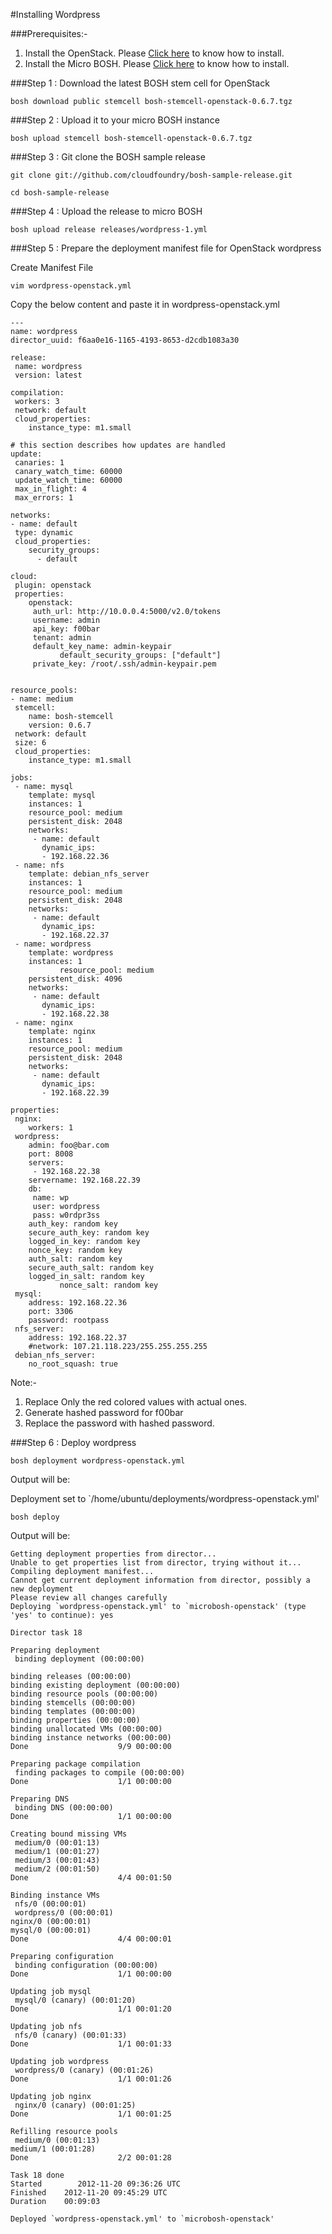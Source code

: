 #Installing Wordpress

###Prerequisites:-


  1. Install the OpenStack. Please 
<a href="https://github.com/rajdeepd/bosh-oss-docs/tree/master/bosh/documentation/install_openstack.md">Click here</a> to know how to install.</li>
  2. Install the Micro BOSH. Please
<a href="https://github.com/rajdeepd/bosh-oss-docs/tree/master/bosh/documentation/install_microbosh_openstack.md">Click here</a> to know how to install.</li>


###Step 1 : Download the latest BOSH stem cell for OpenStack

    bosh download public stemcell bosh-stemcell-openstack-0.6.7.tgz


###Step 2 : Upload it to your micro BOSH instance

    bosh upload stemcell bosh-stemcell-openstack-0.6.7.tgz

###Step 3 : Git clone the BOSH sample release

    git clone git://github.com/cloudfoundry/bosh-sample-release.git

    cd bosh-sample-release


###Step 4 : Upload the release to micro BOSH

    bosh upload release releases/wordpress-1.yml


###Step 5 : Prepare the deployment manifest file for OpenStack wordpress

Create Manifest File

    vim wordpress-openstack.yml

Copy the below content and paste it in wordpress-openstack.yml




    ---
    name: wordpress
    director_uuid: f6aa0e16-1165-4193-8653-d2cdb1083a30

    release:
     name: wordpress
     version: latest

    compilation:
     workers: 3
     network: default
     cloud_properties:
        instance_type: m1.small

    # this section describes how updates are handled
    update:
     canaries: 1
     canary_watch_time: 60000
     update_watch_time: 60000
     max_in_flight: 4
     max_errors: 1

    networks:
    - name: default
     type: dynamic
     cloud_properties:
        security_groups:
          - default

    cloud:
     plugin: openstack
     properties:
        openstack:
         auth_url: http://10.0.0.4:5000/v2.0/tokens
         username: admin
         api_key: f00bar
         tenant: admin
         default_key_name: admin-keypair
               default_security_groups: ["default"]
         private_key: /root/.ssh/admin-keypair.pem


    resource_pools:
    - name: medium
     stemcell:
        name: bosh-stemcell
        version: 0.6.7
     network: default
     size: 6
     cloud_properties:
        instance_type: m1.small

    jobs:
     - name: mysql
        template: mysql
        instances: 1
        resource_pool: medium
        persistent_disk: 2048
        networks:
         - name: default
           dynamic_ips:
           - 192.168.22.36
     - name: nfs
        template: debian_nfs_server
        instances: 1
        resource_pool: medium
        persistent_disk: 2048
        networks:
         - name: default
           dynamic_ips:
           - 192.168.22.37
     - name: wordpress
        template: wordpress
        instances: 1
               resource_pool: medium
        persistent_disk: 4096
        networks:
         - name: default
           dynamic_ips:
           - 192.168.22.38
     - name: nginx
        template: nginx
        instances: 1
        resource_pool: medium
        persistent_disk: 2048
        networks:
         - name: default
           dynamic_ips:
           - 192.168.22.39

    properties:
     nginx:
        workers: 1
     wordpress:
        admin: foo@bar.com
        port: 8008
        servers:
         - 192.168.22.38
        servername: 192.168.22.39
        db:
         name: wp
         user: wordpress
         pass: w0rdpr3ss
        auth_key: random key
        secure_auth_key: random key
        logged_in_key: random key
        nonce_key: random key
        auth_salt: random key
        secure_auth_salt: random key
        logged_in_salt: random key
               nonce_salt: random key
     mysql:
        address: 192.168.22.36
        port: 3306
        password: rootpass
     nfs_server:
        address: 192.168.22.37
        #network: 107.21.118.223/255.255.255.255
     debian_nfs_server:
        no_root_squash: true


Note:-

 1. Replace Only the red colored values with actual ones.
 2. Generate hashed password for f00bar
 3. Replace the password with hashed password.

 
###Step 6 : Deploy wordpress

    bosh deployment wordpress-openstack.yml

Output will be:

Deployment set to `/home/ubuntu/deployments/wordpress-openstack.yml'

    bosh deploy


Output will be:

    Getting deployment properties from director...
    Unable to get properties list from director, trying without it...
    Compiling deployment manifest...
    Cannot get current deployment information from director, possibly a new deployment
    Please review all changes carefully
    Deploying `wordpress-openstack.yml' to `microbosh-openstack' (type 'yes' to continue): yes

    Director task 18

    Preparing deployment
     binding deployment (00:00:00)                    
                                                
    binding releases (00:00:00)                                                                       
    binding existing deployment (00:00:00)                                                            
    binding resource pools (00:00:00)                                                                 
    binding stemcells (00:00:00)                                                                      
    binding templates (00:00:00)                                                                      
    binding properties (00:00:00)                                                                     
    binding unallocated VMs (00:00:00)                                                                
    binding instance networks (00:00:00)                                                              
    Done                    9/9 00:00:00                                                                

    Preparing package compilation
     finding packages to compile (00:00:00)                                                            
    Done                    1/1 00:00:00                                                                

    Preparing DNS
     binding DNS (00:00:00)                                                                            
    Done                    1/1 00:00:00                                                                

    Creating bound missing VMs
     medium/0 (00:01:13)                                                                               
     medium/1 (00:01:27)                                                                               
     medium/3 (00:01:43)                                                                               
     medium/2 (00:01:50)                                                                               
    Done                    4/4 00:01:50                                                                

    Binding instance VMs
     nfs/0 (00:00:01)                                                                                 
     wordpress/0 (00:00:01)                                                                            
    nginx/0 (00:00:01)                                                                                
    mysql/0 (00:00:01)                                                                                
    Done                    4/4 00:00:01                                                                

    Preparing configuration
     binding configuration (00:00:00)                                                                  
    Done                    1/1 00:00:00                                                                

    Updating job mysql
     mysql/0 (canary) (00:01:20)                                                                       
    Done                    1/1 00:01:20                                                                

    Updating job nfs
     nfs/0 (canary) (00:01:33)                                                                         
    Done                    1/1 00:01:33                                                                

    Updating job wordpress
     wordpress/0 (canary) (00:01:26)                                                                   
    Done                    1/1 00:01:26                                                                

    Updating job nginx
     nginx/0 (canary) (00:01:25)                                                                       
    Done                    1/1 00:01:25                                                                

    Refilling resource pools
     medium/0 (00:01:13)                                                                               
    medium/1 (00:01:28)                                                                               
    Done                    2/2 00:01:28                                                                

    Task 18 done
    Started        2012-11-20 09:36:26 UTC
    Finished    2012-11-20 09:45:29 UTC
    Duration    00:09:03

    Deployed `wordpress-openstack.yml' to `microbosh-openstack'



